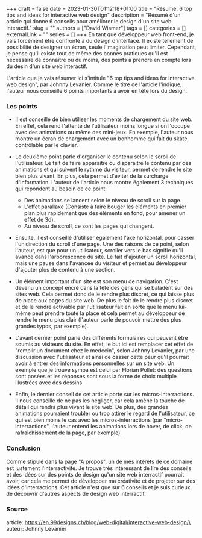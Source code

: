 +++ 
draft = false
date = 2023-01-30T01:12:18+01:00
title = "Résumé: 6 top tips and ideas for interactive web design"
description = "Résumé d'un article qui donne 6 conseils pour améliorer le design d'un site web interactif."
slug = ""
authors = ["David Wismer"]
tags = []
categories = []
externalLink = ""
series = []
+++
En tant que développeur web front-end, je vais forcément être confronté à du design d'interface. Il existe tellement de possibilité de designer un écran, seule l'imagination peut limiter. Cependant, je pense qu'il existe tout de même des bonnes pratiques qu'il est nécessaire de connaître ou du moins, des points à prendre en compte lors du desin d'un site web interactif.

L'article que je vais résumer ici s'intitule "6 top tips and ideas for interactive web design", par Johnny Levanier. Comme le titre de l'article l'indique, l'auteur nous conseille 6 points importants à avoir en tête lors du design.

### Les points
- Il est conseillé de bien utiliser les moments de chargement du site web. En effet, cela rend l'attente de l'utilisateur moins longue si on l'occupe avec des animations ou même des mini-jeux. En exemple, l'auteur nous montre un écran de chargement avec un bonhomme qui fait du skate, contrôlable par le clavier.

- Le deuxième point parle d'organiser le contenu selon le scroll de l'utilisateur. Le fait de faire apparaitre ou disparaitre le contenu par des animations et qui suivent le rythme du visiteur, permet de rendre le site bien plus vivant. En plus, cela permet d'éviter de la surcharge d'information. L'auteur de l'article nous montre également 3 techniques qui répondent au besoin de ce point:
    - Des animations se lancent selon le niveau de scroll sur la page.
    - L'effet parallaxe (Consiste à faire bouger les éléments en premier plan plus rapidement que des éléments en fond, pour amener un effet de 3d).
    - Au niveau de scroll, ce sont les pages qui changent.

- Ensuite, il est conseillé d'utiliser également l'axe horizontal, pour casser l'unidirection du scroll d'une page. Une des raisons de ce point, selon l'auteur, est que pour un utilisateur, scroller vers le bas signifie qu'il avance dans l'arborescence du site. Le fait d'ajouter un scroll horizontal, mais une pause dans l'avancée du visiteur et permet au développeur d'ajouter plus de contenu à une section.

- Un élément important d'un site est son menu de navigation. C'est devenu un concept encré dans la tête des gens qui se baladent sur des sites web. Cela permet donc de le rendre plus discret, ce qui laisse plus de place aux pages du site web. De plus le fait de le rendre plus discret et de le rendre activable par l'utilisateur fait en sorte que le menu lui-même peut prendre toute la place et cela permet au développeur de rendre le menu plus clair (l'auteur parle de pouvoir mettre des plus grandes typos, par exemple).

- L'avant dernier point parle des différents formulaires qui peuvent être soumis au visiteurs du site. En effet, le but ici est remplacer cet effet de "remplir un document chez le medecin", selon Johnny Levanier, par une discussion avec l'utilisateur et ainsi de casser cette peur qu'il pourrait avoir à entrer des informations personnelles sur un site web. Un exemple que je trouve sympa est celui par Florian Pollet: des questions sont posées et les réponses sont sous la forme de choix multiple illustrées avec des dessins.

- Enfin, le dernier conseil de cet article porte sur les micros-interractions. Il nous conseille de ne pas les négliger, car cela amène la touche de détail qui rendra plus vivant le site web. De plus, des grandes animations pourraient troubler ou trop attirer le regard de l'utilisateur, ce qui est bien moins le cas avec les micros-interractions (par "micro-interractions", l'auteur entend les animations lors de hover, de click, de rafraichissement de la page, par exemple).

### Conclusion
Comme stipulé dans la page "A propos", un de mes intérêts de ce domaine est justement l'interractivité. Je trouve très intéressant de lire des conseils et des idées sur des points de design qu'un site web interractif pourrait avoir, car cela me permet de développer ma créativité et de projeter sur des idées d'interractions. Cet article n'est que sur 6 conseils et je suis curieux de découvrir d'autres aspects de design web interractif.

### Source
article: https://en.99designs.ch/blog/web-digital/interactive-web-design/\
auteur: Johnny Levanier
